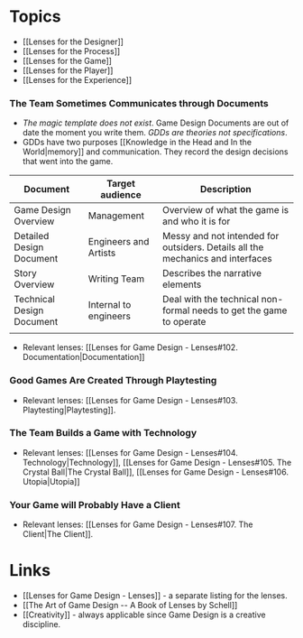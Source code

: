 # Topics 
* [[Lenses for the Designer]] 
* [[Lenses for the Process]]
* [[Lenses for the Game]]
* [[Lenses for the Player]]
* [[Lenses for the Experience]]

### The Team Sometimes Communicates through Documents
* *The magic template does not exist*. Game Design Documents are out of date the moment you write them. *GDDs are theories not specifications*. 
* GDDs have two purposes [[Knowledge in the Head and In the World|memory]] and communication. They record the design decisions that went into the game. 

| Document                  | Target audience       | Description                                                                    |
| ------------------------- | --------------------- | ------------------------------------------------------------------------------ |
| Game Design Overview      | Management            | Overview of what the game is and who it is for                                 |
| Detailed Design Document  | Engineers and Artists | Messy and not intended for outsiders. Details all the mechanics and interfaces |
| Story Overview            | Writing Team          | Describes the narrative elements                                               |
| Technical Design Document | Internal to engineers | Deal with the technical non-formal needs to get the game to operate            |
|                           |                       |                                                                                |

* Relevant lenses: [[Lenses for Game Design - Lenses#102. Documentation|Documentation]]

### Good Games Are Created Through Playtesting 
* Relevant lenses: [[Lenses for Game Design - Lenses#103. Playtesting|Playtesting]].

### The Team Builds a Game with Technology
* Relevant lenses: [[Lenses for Game Design - Lenses#104. Technology|Technology]], [[Lenses for Game Design - Lenses#105. The Crystal Ball|The Crystal Ball]], [[Lenses for Game Design - Lenses#106. Utopia|Utopia]] 

### Your Game will Probably Have a Client
* Relevant lenses: [[Lenses for Game Design - Lenses#107. The Client|The Client]].

# Links
* [[Lenses for Game Design - Lenses]] - a separate listing for the lenses.
* [[The Art of Game Design -- A Book of Lenses by Schell]]
* [[Creativity]] - always applicable since Game Design is a creative discipline.
